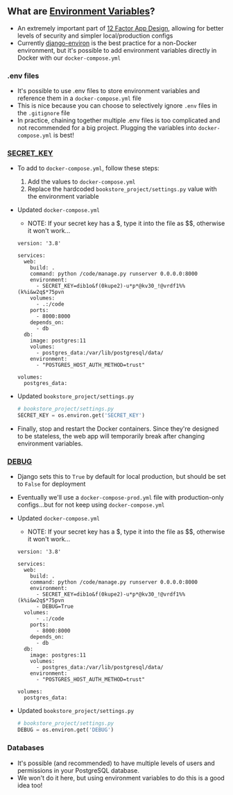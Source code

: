 ## What are [Environment Variables](https://en.wikipedia.org/wiki/Environment_variable)?

- An extremely important part of [12 Factor App Design](https://12factor.net/), allowing for better levels of security and simpler local/production configs
- Currently [django-environ](https://github.com/joke2k/django-environ) is the best practice for a non-Docker environment, but it's possible to add environment variables directly in Docker with our `docker-compose.yml`

### .env files

- It's possible to use .env files to store environment variables and reference them in a `docker-compose.yml` file
- This is nice because you can choose to selectively ignore `.env` files in the `.gitignore` file
- In practice, chaining together multiple .env files is too complicated and not recommended for a big project. Plugging the variables into `docker-compose.yml` is best!

### [SECRET_KEY](https://docs.djangoproject.com/en/2.2/ref/settings/#std:setting-SECRET_KEY)

- To add to `docker-compose.yml`, follow these steps:
    1. Add the values to `docker-compose.yml`
    2. Replace the hardcoded `bookstore_project/settings.py` value with the environment variable
- Updated `docker-compose.yml`
    - NOTE: If your secret key has a $, type it into the file as $$, otherwise it won't work...

    ```docker
    version: '3.8'

    services:
      web:
        build: .
        command: python /code/manage.py runserver 0.0.0.0:8000
        environment:
          - SECRET_KEY=dib1o&f(0kupe2)-u*p*@kv30_!@vrdf1%%(k%i&w2q$*75pvn
        volumes:
          - .:/code
        ports:
          - 8000:8000
        depends_on:
          - db
      db:
        image: postgres:11
        volumes:
          - postgres_data:/var/lib/postgresql/data/
        environment:
          - "POSTGRES_HOST_AUTH_METHOD=trust"

    volumes:
      postgres_data:
    ```

- Updated `bookstore_project/settings.py`

    ```python
    # bookstore_project/settings.py
    SECRET_KEY = os.environ.get('SECRET_KEY')
    ```

- Finally, stop and restart the Docker containers. Since they're designed to be stateless, the web app will temporarily break after changing environment variables.

### [DEBUG](https://docs.djangoproject.com/en/2.2/ref/settings/#debug)

- Django sets this to `True` by default for local production, but should be set to `False` for deployment
- Eventually we'll use a `docker-compose-prod.yml` file with production-only configs...but for not keep using `docker-compose.yml`
- Updated `docker-compose.yml`
    - NOTE: If your secret key has a $, type it into the file as $$, otherwise it won't work...

    ```docker
    version: '3.8'

    services:
      web:
        build: .
        command: python /code/manage.py runserver 0.0.0.0:8000
        environment:
          - SECRET_KEY=dib1o&f(0kupe2)-u*p*@kv30_!@vrdf1%%(k%i&w2q$*75pvn
          - DEBUG=True  
      volumes:
          - .:/code
        ports:
          - 8000:8000
        depends_on:
          - db
      db:
        image: postgres:11
        volumes:
          - postgres_data:/var/lib/postgresql/data/
        environment:
          - "POSTGRES_HOST_AUTH_METHOD=trust"

    volumes:
      postgres_data:
    ```

- Updated `bookstore_project/settings.py`

    ```python
    # bookstore_project/settings.py
    DEBUG = os.environ.get('DEBUG')
    ```

### Databases

- It's possible (and recommended) to have multiple levels of users and permissions in your PostgreSQL database.
- We won't do it here, but using environment variables to do this is a good idea too!